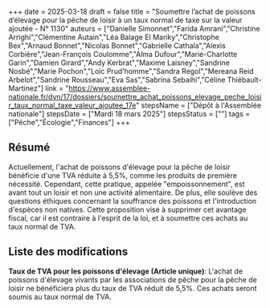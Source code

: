+++
date = 2025-03-18
draft = false
title = "Soumettre l’achat de poissons d’élevage pour la pêche de loisir à un taux normal de taxe sur la valeur ajoutée - N° 1130"
auteurs = ["Danielle Simonnet","Farida Amrani","Christine Arrighi","Clémentine Autain","Léa Balage El Mariky","Christophe Bex","Arnaud Bonnet","Nicolas Bonnet","Gabrielle Cathala","Alexis Corbière","Jean-François Coulomme","Alma Dufour","Marie-Charlotte Garin","Damien Girard","Andy Kerbrat","Maxime Laisney","Sandrine Nosbé","Marie Pochon","Loïc Prud’homme","Sandra Regol","Mereana Reid Arbelot","Sandrine Rousseau","Eva Sas","Sabrina Sebaihi","Céline Thiébault-Martinez"]
link = "https://www.assemblee-nationale.fr/dyn/17/dossiers/soumettre_achat_poissons_elevage_peche_loisir_taux_normal_taxe_valeur_ajoutee_17e"
stepsName = ["Dépôt à l'Assemblée nationale"]
stepsDate = ["Mardi 18 mars 2025"]
stepsStatus = [""]
tags = ["Pêche","Écologie","Finances"]
+++

## Résumé

Actuellement, l'achat de poissons d'élevage pour la pêche de loisir bénéficie d'une TVA réduite à 5,5%, comme les produits de première nécessité. Cependant, cette pratique, appelée "empoissonnement", est avant tout un loisir et non une activité alimentaire. De plus, elle soulève des questions éthiques concernant la souffrance des poissons et l'introduction d'espèces non natives. Cette proposition vise à supprimer cet avantage fiscal, car il est contraire à l'esprit de la loi, et à soumettre ces achats au taux normal de TVA.

## Liste des modifications

**Taux de TVA pour les poissons d'élevage (Article unique)**: L'achat de poissons d'élevage vivants par les associations de pêche pour la pêche de loisir ne bénéficiera plus du taux de TVA réduit de 5,5%. Ces achats seront soumis au taux normal de TVA.
